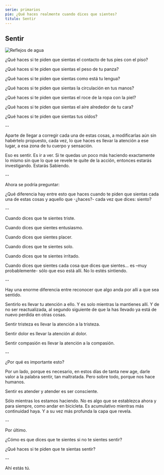 ```yaml
---
serie: primarios
pie: ¿Qué haces realmente cuando dices que sientes?
titulo: Sentir
---
```


## Sentir

![Reflejos de agua](/foto/P1520924.webp)

¿Qué haces si te piden que sientas el contacto de tus pies con el piso?

¿Qué haces si te piden que sientas el peso de tu panza?

¿Qué haces si te piden que sientas como está tu lengua?

¿Qué haces si te piden que sientas la circulación en tus manos?

¿Qué haces si te piden que sientas el roce de la ropa con la piel?

¿Qué haces si te piden que sientas el aire alrededor de tu cara?

¿Qué haces si te piden que sientas tus oídos?

--

Aparte de llegar a corregir cada una de estas cosas, a modificarlas aún sin habértelo propuesto, cada vez, lo que haces es llevar la atención a ese lugar, a esa zona de tu cuerpo y sensación.

Eso es sentir. Es ir a ver. Si te quedas un poco más haciendo exactamente lo mismo sin que lo que se revele te quite de la acción, entonces estarás investigando. Estarás Sabiendo.

--

Ahora se podría preguntar:

¿Qué diferencia hay entre esto que haces cuando te piden que sientas cada una de estas cosas y aquello que -¿haces?- cada vez que dices: siento?

--

Cuando dices que te sientes triste.

Cuando dices que sientes entusiasmo.

Cuando dices que sientes placer.

Cuando dices que te sientes solo.

Cuando dices que te sientes irritado.

Cuando dices que sientes cada cosa que dices que sientes… es –muy probablemente- sólo que eso está allí. No lo estés sintiendo.

--

Hay una enorme diferencia entre reconocer que algo anda por allí a que sea sentido.

Sentirlo es llevar tu atención a ello. Y es solo mientras la mantienes allí. Y de no ser reactualizada, al segundo siguiente de que la has llevado ya está de nuevo perdida en otras cosas.

Sentir tristeza es llevar la atención a la tristeza.

Sentir dolor es llevar la atención al dolor.

Sentir compasión es llevar la atención a la compasión.

--

¿Por qué es importante esto?

Por un lado, porque es necesario, en estos días de tanta new age, darle valor a la palabra sentir, tan maltratada. Pero sobre todo, porque nos hace humanos.

Sentir es atender y atender es ser consciente.

Sólo mientras los estamos haciendo. No es algo que se establezca ahora y para siempre, como andar en bicicleta. Es acumulativo mientras más continuidad haya. Y a su vez más profunda la capa que revela.

--

Por último.

¿Cómo es que dices que te sientes si no te sientes sentir?

¿Qué haces si te piden que te sientas sentir?

--

Ahí estás tú.
